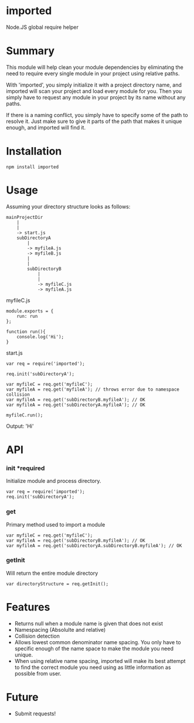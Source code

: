 # imported
Node.JS global require helper

# Summary
This module will help clean your module dependencies by eliminating the need to require every single module in your project using relative paths.

With 'imported', you simply initialize it with a project directory name, and imported will scan your project and load every module for you. Then you simply have to request any module in your project by its name without any paths.

If there is a naming conflict, you simply have to specify some of the path to resolve it. Just make sure to give it parts of the path that makes it unique enough, and imported will find it.

# Installation
```
npm install imported
```

# Usage
Assuming your directory structure looks as follows:

```
mainProjectDir
    |
    |
    -> start.js
    subDirectoryA
        |
        -> myfileA.js
        -> myfileB.js
        |
        |
        subDirectoryB
            |
            |
            -> myfileC.js
            -> myfileA.js
```

myfileC.js
```
module.exports = {
    run: run
};

function run(){
    console.log('Hi');
}
```

start.js
```
var req = require('imported');

req.init('subDirectoryA');

var myfileC = req.get('myfileC');
var myfileA = req.get('myfileA'); // throws error due to namespace collision
var myfileA = req.get('subDirectoryB.myfileA'); // OK
var myfileA = req.get('subDirectoryA.myfileA'); // OK

myfileC.run();
```

Output: 'Hi'

# API
### init *required
Initialize module and process directory.

```
var req = require('imported');
req.init('subDirectoryA');

```

### get
Primary method used to import a module

```
var myfileC = req.get('myfileC');
var myfileA = req.get('subDirectoryB.myfileA'); // OK
var myfileA = req.get('subDirectoryA.subDirectoryB.myfileA'); // OK
```

### getInit
Will return the entire module directory

```
var directoryStructure = req.getInit();
```

# Features
- Returns null when a module name is given that does not exist
- Namespacing (Absolulte and relative)
- Collision detection
- Allows lowest common denominator name spacing. You only have to specific enough of the name space to make the module you need unique.
- When using relative name spacing, imported will make its best attempt to find the correct module you need using as little information as possible from user.

# Future
- Submit requests!
